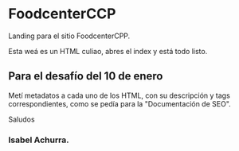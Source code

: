 # FoodcenterCCP

Landing para el sitio FoodcenterCPP.

Esta weá es un HTML culiao, abres el index y está todo listo.

## Para el desafío del 10 de enero

Metí metadatos a cada uno de los HTML, con su descripción y tags correspondientes, como se pedía para la "Documentación de SEO".

Saludos

### Isabel Achurra.
